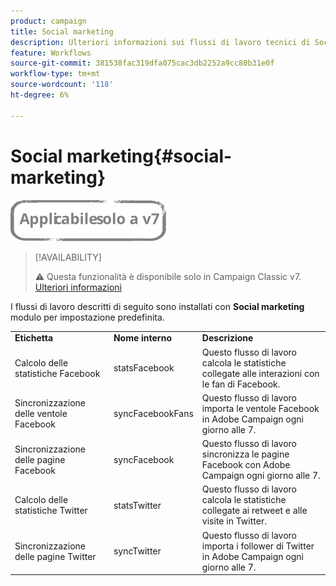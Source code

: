 ```yaml
---
product: campaign
title: Social marketing
description: Ulteriori informazioni sui flussi di lavoro tecnici di Social Marketing
feature: Workflows
source-git-commit: 381538fac319dfa075cac3db2252a9cc80b31e0f
workflow-type: tm+mt
source-wordcount: '118'
ht-degree: 6%

---
```



# Social marketing{#social-marketing}

![](../../assets/v7-only.svg)

>[!AVAILABILITY]
>
>:warning: Questa funzionalità è disponibile solo in Campaign Classic v7. [Ulteriori informazioni](../../social/using/about-social-marketing.md)

I flussi di lavoro descritti di seguito sono installati con **Social marketing** modulo per impostazione predefinita.

<table> 
 <tbody> 
  <tr> 
   <td> <strong>Etichetta</strong><br /> </td> 
   <td> <strong>Nome interno</strong><br /> </td> 
   <td> <strong>Descrizione</strong><br /> </td> 
  </tr> 
  <tr> 
   <td> <span class="uicontrol">Calcolo delle statistiche Facebook</span> <br /> </td> 
   <td> <span class="uicontrol">statsFacebook</span> <br /> </td> 
   <td> Questo flusso di lavoro calcola le statistiche collegate alle interazioni con le fan di Facebook.<br /> </td> 
  </tr> 
  <tr> 
   <td> <span class="uicontrol">Sincronizzazione delle ventole Facebook</span> <br /> </td> 
   <td> <span class="uicontrol">syncFacebookFans</span> <br /> </td> 
   <td> Questo flusso di lavoro importa le ventole Facebook in Adobe Campaign ogni giorno alle 7.<br /> </td> 
  </tr> 
  <tr> 
   <td> <span class="uicontrol">Sincronizzazione delle pagine Facebook</span> <br /> </td> 
   <td> <span class="uicontrol">syncFacebook</span> <br /> </td> 
   <td> Questo flusso di lavoro sincronizza le pagine Facebook con Adobe Campaign ogni giorno alle 7.<br /> </td> 
  </tr> 
  <tr> 
   <td> <span class="uicontrol">Calcolo delle statistiche Twitter</span> <br /> </td> 
   <td> <span class="uicontrol">statsTwitter</span> <br /> </td> 
   <td> Questo flusso di lavoro calcola le statistiche collegate ai retweet e alle visite in Twitter.<br /> </td> 
  </tr> 
  <tr> 
   <td> <span class="uicontrol">Sincronizzazione delle pagine Twitter</span> <br /> </td> 
   <td> <span class="uicontrol">syncTwitter</span> <br /> </td> 
   <td> Questo flusso di lavoro importa i follower di Twitter in Adobe Campaign ogni giorno alle 7.<br /> </td> 
  </tr> 
 </tbody> 
</table>

